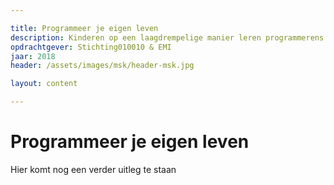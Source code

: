 ```yaml
--- 

title: Programmeer je eigen leven 
description: Kinderen op een laagdrempelige manier leren programmerens
opdrachtgever: Stichting010010 & EMI
jaar: 2018
header: /assets/images/msk/header-msk.jpg

layout: content

---
```


# Programmeer je eigen leven 

Hier komt nog een verder uitleg te staan 



